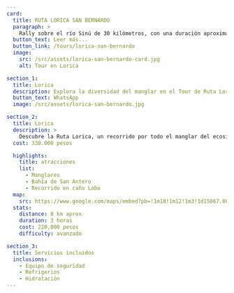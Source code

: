 ```yaml
---
card:
  title: RUTA LORICA SAN BERNARDO
  paragraph: >
    Rally sobre el río Sinú de 30 kilómetros, con una duración aproximada de cuatro horas. Incluye todos los transportes desde Lórica hasta San Bernardo del Viento y regreso a Coveñas.
  button_text: Leer más...
  button_link: /tours/lorica-san-bernardo
  image:
    src: /src/assets/lorica-san-bernardo-card.jpg
    alt: Tour en Lorica

section_1:
  title: Lorica
  description: Explora la diversidad del manglar en el Tour de Ruta Lorica
  button_text: WhatsApp
  image: /src/assets/lorica-san-bernardo.jpg

section_2:
  title: Lorica
  description: >
    Descubre la Ruta Lorica, un recorrido por todo el manglar del ecosistema de la desembocadura del río Sinú. Un tour de tres horas que parte desde Coveñas, se transporta por tierra hasta las playas de San Antero y recorre unos 8 kilómetros, explorando los manglares y algunas áreas de la bahía. Luego, toma el caño Lobo para regresar a las playas de San Antero. Este tour tiene un valor de 220,000 pesos.
  cost: 330.000 pesos

  highlights:
    title: atracciones
    list:
      - Manglares
      - Bahía de San Antero
      - Recorrido en caño Lobo
  map:
    src: https://www.google.com/maps/embed?pb=!1m18!1m12!1m3!1d15867.009911374053!2d-75.61020612716673!3d6.163894277135764!2m3!1f0!2f0!3f0!3m2!1i1024!2i768!4f13.1!3m3!1m2!1s0x8e4683cb1d5771e9%3A0x4fda2fc926473c68!2sPolideportivo%20Sur%20de%20Envigado!5e0!3m2!1sen!2sco
  stats:
    distance: 8 km aprox
    duration: 3 horas
    cost: 220,000 pesos
    difficulty: avanzado

section_3:
  title: Servicios incluidos
  inclusions:
    - Equipo de seguridad
    - Refrigerios
    - Hidratación
---
```

